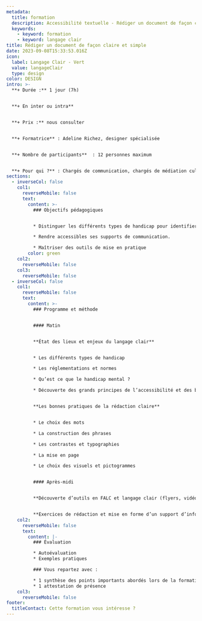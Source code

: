 ```yaml
---
metadata:
  title: formation
  description: Accessibilité textuelle - Rédiger un document de façon claire et simple
  keywords:
    - keyword: formation
    - keyword: langage clair
title: Rédiger un document de façon claire et simple
date: 2023-09-08T15:33:53.016Z
icon:
  label: Langage Clair - Vert
  value: langageClair
  type: design
color: DESIGN
intro: >-
  **+ Durée :** 1 jour (7h)


  **+﻿ En inter ou intra**


  **+﻿ Prix :** nous consulter


  **+ Formatrice** : Adeline Richez, designer spécialisée


  **+ Nombre de participants**  : 12 personnes maximum


  **+ Pour qui ?** : Chargés de communication, chargés de médiation culturelle, rédacteurs, community managers, etc.
sections:
  - inverseCol: false
    col1:
      reverseMobile: false
      text:
        content: >-
          ### Objectifs pédagogiques


          * Distinguer les différents types de handicap pour identifier ses cibles et maîtriser leurs problématiques.

          * Rendre accessibles ses supports de communication.

          * Maîtriser des outils de mise en pratique
        color: green
    col2:
      reverseMobile: false
    col3:
      reverseMobile: false
  - inverseCol: false
    col1:
      reverseMobile: false
      text:
        content: >-
          ### Programme et méthode


          #### Matin


          **État des lieux et enjeux du langage clair**


          * Les différents types de handicap

          * Les réglementations et normes

          * Qu’est ce que le handicap mental ?

          * Découverte des grands principes de l’accessibilité et des besoins utilisateurs


          **Les bonnes pratiques de la rédaction claire**


          * Le choix des mots

          * La construction des phrases

          * Les contrastes et typographies

          * La mise en page

          * Le choix des visuels et pictogrammes


          #### Après-midi


          **Découverte d’outils en FALC et langage clair (flyers, vidéos, sites web...)**


          **Exercices de rédaction et mise en forme d’un support d’information de votre choix.**
    col2:
      reverseMobile: false
      text:
        content: |-
          ### Évaluation

          * Autoévaluation
          * Exemples pratiques

          ### Vous repartez avec : 

          * 1 synthèse des points importants abordés lors de la formation
          * 1 attestation de présence
    col3:
      reverseMobile: false
footer:
  titleContact: Cette formation vous intéresse ?
---
```

